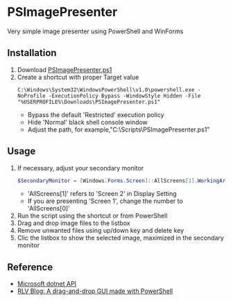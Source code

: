 # PSImagePresenter
Very simple image presenter using PowerShell and WinForms

## Installation
1. Download [PSImagePresenter.ps1](../../raw/master/PSImagePresenter.ps1)
2. Create a shortcut with proper Target value
   ```
   C:\Windows\System32\WindowsPowerShell\v1.0\powershell.exe -NoProfile -ExecutionPolicy Bypass -WindowStyle Hidden -File "%USERPROFILE%\Downloads\PSImagePresenter.ps1"
   ```
   * Bypass the default 'Restricted' execution policy
   * Hide 'Normal' black shell console window
   * Adjust the path, for example,"C:\Scripts\PSImagePresenter.ps1"

## Usage
1. If necessary, adjust your secondary monitor
   ```PowerShell
   $SecondaryMonitor = [Windows.Forms.Screen]::AllScreens[1].WorkingArea
   ```
   * 'AllScreens[1]' refers to 'Screen 2' in Display Setting
   * If you are presenting 'Screen 1', change the number to 'AllScreens[0]'
2. Run the script using the shortcut or from PowerShell
3. Drag and drop image files to the listbox
4. Remove unwanted files using up/down key and delete key
5. Clic the listbox to show the selected image, maximized in the secondary monitor

## Reference
* [Microsoft dotnet API](https://docs.microsoft.com/en-us/dotnet/api/system.windows.forms)
* [RLV Blog: A drag-and-drop GUI made with PowerShell](https://www.rlvision.com/blog/a-drag-and-drop-gui-made-with-powershell)
